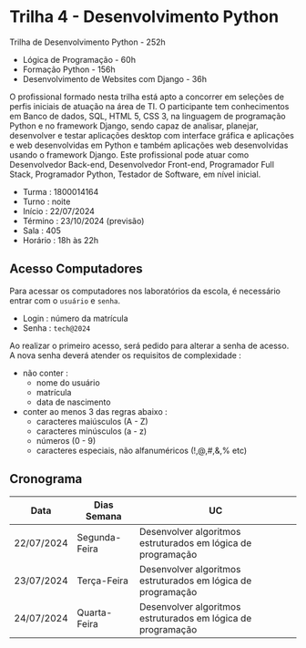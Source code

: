 # Trilha 4 - Desenvolvimento Python

Trilha de Desenvolvimento Python - 252h
- Lógica de Programação - 60h
- Formação Python - 156h
- Desenvolvimento de Websites com Django - 36h

O profissional formado nesta trilha está apto a concorrer em seleções de perfis iniciais de atuação na área de TI. O participante tem conhecimentos em Banco de dados, SQL, HTML 5, CSS 3, na linguagem de programação Python e no framework Django, sendo capaz de analisar, planejar, desenvolver e testar aplicações desktop com interface gráfica e aplicações e web desenvolvidas em Python e também aplicações web desenvolvidas usando o framework Django. Este profissional pode atuar como Desenvolvedor Back-end, Desenvolvedor Front-end, Programador Full Stack, Programador Python, Testador de Software, em nível inicial.

- Turma : 1800014164
- Turno : noite
- Início : 22/07/2024
- Término : 23/10/2024 (previsão)
- Sala : 405
- Horário : 18h às 22h

## Acesso Computadores
Para acessar os computadores nos laboratórios da escola, é necessário entrar com o `usuário` e `senha`.

- Login : número da matrícula
- Senha : `tech@2024`

Ao realizar o primeiro acesso, será pedido para alterar a senha de acesso. A nova senha deverá atender os requisitos de complexidade :

- não conter :
    - nome do usuário
    - matrícula
    - data de nascimento
- conter ao menos 3 das regras abaixo :
    - caracteres maiúsculos (A - Z)
    - caracteres minúsculos (a - z)
    - números (0 - 9)
    - caracteres especiais, não alfanuméricos (!,@,#,&,% etc)

## Cronograma

| Data | Dias Semana | UC |
| ---- |  ---- |  ---- |
| 22/07/2024 | Segunda-Feira | Desenvolver algoritmos estruturados em lógica de programação |
| 23/07/2024 | Terça-Feira | Desenvolver algoritmos estruturados em lógica de programação |
| 24/07/2024 | Quarta-Feira | Desenvolver algoritmos estruturados em lógica de programação |

